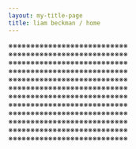 ```yaml
---
layout: my-title-page
title: liam beckman / home
---
```


※※※※※※※※※※※※※※※※※※※※※※※※※※※<br />
※※※※※※※※※※※※※※※※※※※※※※※※※※※<br />
※※※※※※※※※※※※※※※※※※※※※※※※※※※<br />
※※※※※※※※※※※※※※※※※※※※※※※※※※※<br />
※※※※※※※※※※※※※※※※※※※※※※※※※※※<br />
※※※※※※※※※※※※※※※※※※※※※※※※※※※<br />
※※※※※※※※※※※※※※※※※※※※※※※※※※※<br />
※※※※※※※※※※※※※※※※※※※※※※※※※※※<br />
※※※※※※※※※※※※※※※※※※※※※※※※※※※<br />
※※※※※※※※※※※※※※※※※※※※※※※※※※※<br />
※※※※※※※※※※※※※※※※※※※※※※※※※※※<br />
※※※※※※※※※※※※※※※※※※※※※※※※※※※<br />
